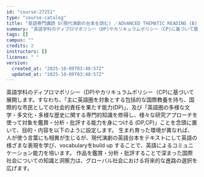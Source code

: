 ```yaml
---
id: "course:27251"
type: "course-catalog"
title: "英語専門講読 b(現代演劇の台本を読む) ／ADVANCED THEMATIC READING (B)"
summary: "英語学科のディプロマポリシー（DP)やカリキュラムポリシー（CP)に基づいて展開します。すなわち、「主に英語圏を対象とする包括的な国際教養を持ち、国際的な市民としての社会的責任を果たす能力(DP)」、及び「英語圏の多様な文学・多文化・多様な…"
tags: []
campus: ""
credits: 2
instructors: []
license: " "
version:
  created_at: "2025-10-09T03:48:57Z"
  updated_at: "2025-10-09T03:48:57Z"
---
```


英語学科のディプロマポリシー（DP)やカリキュラムポリシー（CP)に基づいて展開します。すなわち、「主に英語圏を対象とする包括的な国際教養を持ち、国際的な市民としての社会的責任を果たす能力(DP)」、及び「英語圏の多様な文学・多文化・多様な歴史に関する専門的知識を修得し、様々な研究アプローチを使って対象を鑑賞・分析・批評する能力を身につける (DP,CP)」ことを念頭に置いて、目的・内容を以下のように設定します。 生まれ育った環境が異なれば、人が使う言葉にも相異が生じるが、現代演劇の英語台本をテキストにして英語の様ざまな表現を学び、vocabularyをbuild up することで、英語によるコミュニケーション能力を培います。 作品を鑑賞・分析・批評することで深まった国際社会についての知識と洞察力は、グローバル社会における将来的な進路の選択を広げます。
